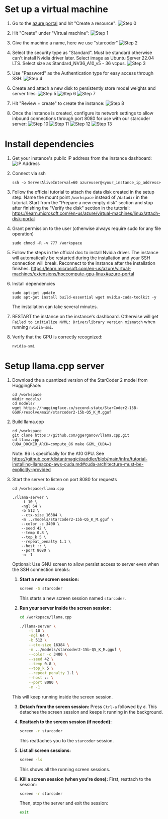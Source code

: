 
# Set up a virtual machine

1. Go to the [azure portal](portal.azure.com) and hit "Create a resource":
![Step 0](images/0_create_a_resource.png)

2. Hit "Create" under "Virtual machine":
![Step 1](images/1_virtual_machine_create.png)

3. Give the machine a name, here we use "starcoder"
![Step 2](images/2_virtual_machine_name.png)

4. Select the security type as "Standard". Must be standard otherwise can't install Nvidia driver later. Select image as Ubuntu Server 22.04 LTS. Select size as Standard_NV36_A10_v5 - 36 vcpus.
![Step 3](images/3_virtual_machine_security_type_image_size.png)

5. Use "Password" as the Authentication type for easy access through SSH:
![Step 4](images/4_virtual_machine_authentication_type.png)

6. Create and attach a new disk to persistently store model weights and server files:
![Step 5](images/5_virtual_machine_create_and_attach_a_new_disk.png)
![Step 6](images/6_virtual_machine_create_a_new_disk_change_size.png)
![Step 7](images/7_virtual_machine_select_a_disk_size.png)

7. Hit "Review + create" to create the instance:
![Step 8](images/8_virtual_machine_review_and_create.png)

8. Once the instance is created, configure its network settings to allow inbound connections through port 8080 for use with our starcoder server:
![Step 10](images/10_virtual_machine_network_settings.png)
![Step 11](images/11_virtual_machine_create_port_rule.png)
![Step 12](images/12_virtual_machine_inbound_port_rule.png)
![Step 13](images/13_virtual_machine_add_inbound_security_rule.png)

# Install dependencies

1. Get your instance's public IP address from the instance dashboard:
![IP Address](images/9_virtual_machine_public_ip_address.png)

2. Connect via ssh
    ```
    ssh -o ServerAliveInterval=60 azureuser@<your_instance_ip_address>
    ```

3. Follow the official tutorial to attach the data disk created in the setup step. Name the mount point `/workspace` instead of `/datadir` in the tutorial. Start from the "Prepare a new empty disk" section and stop after finishing the "Verify the disk" section in the tutorial:
https://learn.microsoft.com/en-us/azure/virtual-machines/linux/attach-disk-portal

4. Grant permission to the user (otherwise always require sudo for any file operation)
    ```
    sudo chmod -R -v 777 /workspace
    ```

5. Follow the steps in the official doc to install Nvidia driver. The instance will automatically be restarted during the installation and your SSH connection will break. Reconnect to the instance after the installation finishes.
    https://learn.microsoft.com/en-us/azure/virtual-machines/extensions/hpccompute-gpu-linux#azure-portal

6. Install dependencies
    ```
    sudo apt-get update
    sudo apt-get install build-essential wget nvidia-cuda-toolkit -y
    ```
    The installation can take several minutes.

7. RESTART the instance on the instance's dashboard. Otherwise will get `Failed to initialize NVML: Driver/library version mismatch` when running `nvidia-smi`.

8. Verify that the GPU is correctly recognized:
    ```
    nvidia-smi
    ```

# Setup llama.cpp server
1. Download the a quantized version of the StarCoder 2 model from HuggingFace:
    ```
    cd /workspace
    mkdir models/
    cd models/
    wget https://huggingface.co/second-state/StarCoder2-15B-GGUF/resolve/main/starcoder2-15b-Q5_K_M.gguf
    ```
2. Build llama.cpp
    ```
    cd /workspace
    git clone https://github.com/ggerganov/llama.cpp.git
    cd llama.cpp
    CUDA_DOCKER_ARCH=compute_86 make GGML_CUDA=1
    ```

    Note: 86 is specifically for the A10 GPU. See https://github.com/distantmagic/paddler/blob/main/infra/tutorial-installing-llamacpp-aws-cuda.md#cuda-architecture-must-be-explicitly-provided

3. Start the server to listen on port 8080 for requests
    ```
    cd /workspace/llama.cpp

    ./llama-server \
        -t 10 \
        -ngl 64 \
        -b 512 \
        --ctx-size 16384 \
        -m ../models/starcoder2-15b-Q5_K_M.gguf \
        --color -c 3400 \
        --seed 42 \
        --temp 0.8 \
        --top_k 5 \
        --repeat_penalty 1.1 \
        --host :: \
        --port 8080 \
        -n -1
    ```

    Optional: Use GNU screen to allow persist access to server even when the SSH connection breaks:

    1. **Start a new screen session:**
        ```sh
        screen -S starcoder
        ```
        This starts a new screen session named `starcoder`.

    2. **Run your server inside the screen session:**
        ```sh
        cd /workspace/llama.cpp
        
        ./llama-server \
            -t 10 \
            -ngl 64 \
            -b 512 \
            --ctx-size 16384 \
            -m ../models/starcoder2-15b-Q5_K_M.gguf \
            --color -c 3400 \
            --seed 42 \
            --temp 0.8 \
            --top_k 5 \
            --repeat_penalty 1.1 \
            --host :: \
            --port 8080 \
            -n -1
        ```
    This will keep running inside the screen session.

    3. **Detach from the screen session:**
        Press `Ctrl-a` followed by `d`. This detaches the screen session and keeps it running in the background.

    4. **Reattach to the screen session (if needed):**
        ```sh
        screen -r starcoder
        ```
        This reattaches you to the `starcoder` session.

    5. **List all screen sessions:**
        ```sh
        screen -ls
        ```
        This shows all the running screen sessions.

    6. **Kill a screen session (when you're done):**
        First, reattach to the session:
        ```sh
        screen -r starcoder
        ```
        Then, stop the server and exit the session:
        ```sh
        exit
        ```
